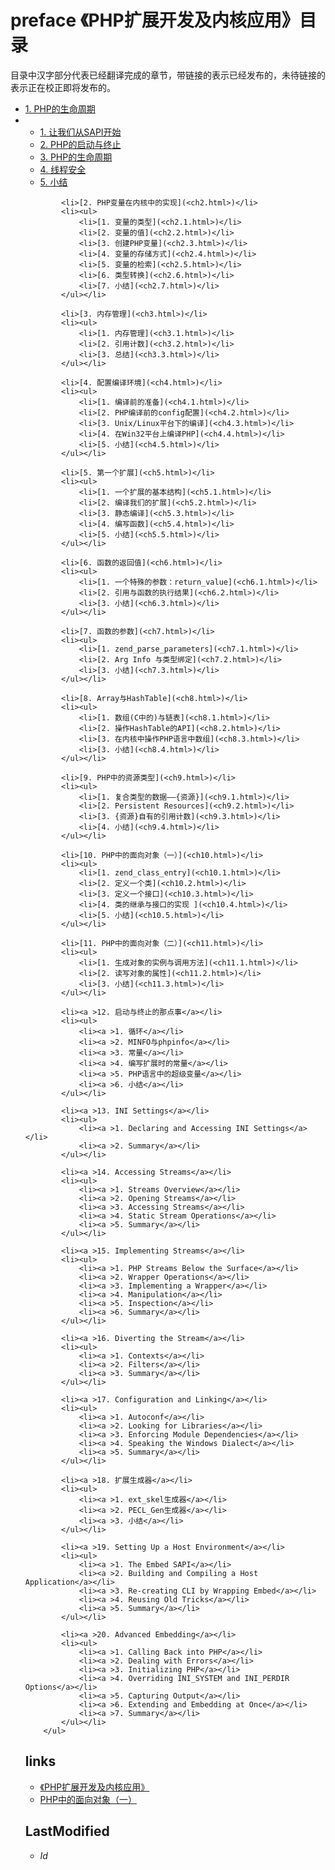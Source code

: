 # preface 《PHP扩展开发及内核应用》目录 



目录中汉字部分代表已经翻译完成的章节，带链接的表示已经发布的，未待链接的表示正在校正即将发布的。
		<ul class="catalog">
			<li>[1. PHP的生命周期](<ch1.html>)</li>
			<li><ul>
				<li>[1. 让我们从SAPI开始](<ch1.1.html>)</li>
				<li>[2. PHP的启动与终止](<ch1.2.html>)</li>
				<li>[3. PHP的生命周期](<ch1.3.html>)</li>
				<li>[4. 线程安全](<ch1.4.html>)</li>
				<li>[5. 小结](<ch1.5.html>)</li>
			</ul></li>
			
			<li>[2. PHP变量在内核中的实现](<ch2.html>)</li>
			<li><ul>
				<li>[1. 变量的类型](<ch2.1.html>)</li>
				<li>[2. 变量的值](<ch2.2.html>)</li>
				<li>[3. 创建PHP变量](<ch2.3.html>)</li>
				<li>[4. 变量的存储方式](<ch2.4.html>)</li>
				<li>[5. 变量的检索](<ch2.5.html>)</li>
				<li>[6. 类型转换](<ch2.6.html>)</li>
				<li>[7. 小结](<ch2.7.html>)</li>
			</ul></li>
			
			<li>[3. 内存管理](<ch3.html>)</li>
			<li><ul>
				<li>[1. 内存管理](<ch3.1.html>)</li>
				<li>[2. 引用计数](<ch3.2.html>)</li>
				<li>[3. 总结](<ch3.3.html>)</li>
			</ul></li>
			
			<li>[4. 配置编译环境](<ch4.html>)</li>
			<li><ul>
				<li>[1. 编译前的准备](<ch4.1.html>)</li>
				<li>[2. PHP编译前的config配置](<ch4.2.html>)</li>
				<li>[3. Unix/Linux平台下的编译](<ch4.3.html>)</li>
				<li>[4. 在Win32平台上编译PHP](<ch4.4.html>)</li>
				<li>[5. 小结](<ch4.5.html>)</li>
			</ul></li>
			
			<li>[5. 第一个扩展](<ch5.html>)</li>
			<li><ul>
				<li>[1. 一个扩展的基本结构](<ch5.1.html>)</li>
				<li>[2. 编译我们的扩展](<ch5.2.html>)</li>
				<li>[3. 静态编译](<ch5.3.html>)</li>
				<li>[4. 编写函数](<ch5.4.html>)</li>
				<li>[5. 小结](<ch5.5.html>)</li>
			</ul></li>
			
			<li>[6. 函数的返回值](<ch6.html>)</li>
			<li><ul>
				<li>[1. 一个特殊的参数：return_value](<ch6.1.html>)</li>
				<li>[2. 引用与函数的执行结果](<ch6.2.html>)</li>
				<li>[3. 小结](<ch6.3.html>)</li>
			</ul></li>
			
			<li>[7. 函数的参数](<ch7.html>)</li>
			<li><ul>
				<li>[1. zend_parse_parameters](<ch7.1.html>)</li>
				<li>[2. Arg Info 与类型绑定](<ch7.2.html>)</li>
				<li>[3. 小结](<ch7.3.html>)</li>
			</ul></li>
			
			<li>[8. Array与HashTable](<ch8.html>)</li>
			<li><ul>
				<li>[1. 数组(C中的)与链表](<ch8.1.html>)</li>
				<li>[2. 操作HashTable的API](<ch8.2.html>)</li>
				<li>[3. 在内核中操作PHP语言中数组](<ch8.3.html>)</li>
				<li>[3. 小结](<ch8.4.html>)</li>
			</ul></li>
			
			<li>[9. PHP中的资源类型](<ch9.html>)</li>
			<li><ul>
				<li>[1. 复合类型的数据——{资源}](<ch9.1.html>)</li>
				<li>[2. Persistent Resources](<ch9.2.html>)</li>
				<li>[3. {资源}自有的引用计数](<ch9.3.html>)</li>
				<li>[4. 小结](<ch9.4.html>)</li>
			</ul></li>
			
			<li>[10. PHP中的面向对象（一）](<ch10.html>)</li>
			<li><ul>
				<li>[1. zend_class_entry](<ch10.1.html>)</li>
				<li>[2. 定义一个类](<ch10.2.html>)</li>
				<li>[3. 定义一个接口](<ch10.3.html>)</li>
				<li>[4. 类的继承与接口的实现 ](<ch10.4.html>)</li>
				<li>[5. 小结](<ch10.5.html>)</li>
			</ul></li>
			
			<li>[11. PHP中的面向对象（二）](<ch11.html>)</li>
			<li><ul>
				<li>[1. 生成对象的实例与调用方法](<ch11.1.html>)</li>
				<li>[2. 读写对象的属性](<ch11.2.html>)</li>
				<li>[3. 小结](<ch11.3.html>)</li>
			</ul></li>
			
			<li><a >12. 启动与终止的那点事</a></li>
			<li><ul>
				<li><a >1. 循环</a></li>
				<li><a >2. MINFO与phpinfo</a></li>
				<li><a >3. 常量</a></li>
				<li><a >4. 编写扩展时的常量</a></li>
				<li><a >5. PHP语言中的超级变量</a></li>
				<li><a >6. 小结</a></li>
			</ul></li>
			
			<li><a >13. INI Settings</a></li>
			<li><ul>
				<li><a >1. Declaring and Accessing INI Settings</a></li>
				<li><a >2. Summary</a></li>
			</ul></li>
			
			<li><a >14. Accessing Streams</a></li>
			<li><ul>
				<li><a >1. Streams Overview</a></li>
				<li><a >2. Opening Streams</a></li>
				<li><a >3. Accessing Streams</a></li>
				<li><a >4. Static Stream Operations</a></li>
				<li><a >5. Summary</a></li>
			</ul></li>
			
			<li><a >15. Implementing Streams</a></li>
			<li><ul>
				<li><a >1. PHP Streams Below the Surface</a></li>
				<li><a >2. Wrapper Operations</a></li>
				<li><a >3. Implementing a Wrapper</a></li>
				<li><a >4. Manipulation</a></li>
				<li><a >5. Inspection</a></li>
				<li><a >6. Summary</a></li>
			</ul></li>
			
			<li><a >16. Diverting the Stream</a></li>
			<li><ul>
				<li><a >1. Contexts</a></li>
				<li><a >2. Filters</a></li>
				<li><a >3. Summary</a></li>
			</ul></li>
			
			<li><a >17. Configuration and Linking</a></li>
			<li><ul>
				<li><a >1. Autoconf</a></li>
				<li><a >2. Looking for Libraries</a></li>
				<li><a >3. Enforcing Module Dependencies</a></li>
				<li><a >4. Speaking the Windows Dialect</a></li>
				<li><a >5. Summary</a></li>
			</ul></li>
			
			<li><a >18. 扩展生成器</a></li>
			<li><ul>
				<li><a >1. ext_skel生成器</a></li>
				<li><a >2. PECL_Gen生成器</a></li>
				<li><a >3. 小结</a></li>
			</ul></li>
			
			<li><a >19. Setting Up a Host Environment</a></li>
			<li><ul>
				<li><a >1. The Embed SAPI</a></li>
				<li><a >2. Building and Compiling a Host Application</a></li>
				<li><a >3. Re-creating CLI by Wrapping Embed</a></li>
				<li><a >4. Reusing Old Tricks</a></li>
				<li><a >5. Summary</a></li>
			</ul></li>
			
			<li><a >20. Advanced Embedding</a></li>
			<li><ul>
				<li><a >1. Calling Back into PHP</a></li>
				<li><a >2. Dealing with Errors</a></li>
				<li><a >3. Initializing PHP</a></li>
				<li><a >4. Overriding INI_SYSTEM and INI_PERDIR Options</a></li>
				<li><a >5. Capturing Output</a></li>
				<li><a >6. Extending and Embedding at Once</a></li>
				<li><a >7. Summary</a></li>
			</ul></li>
		</ul>


## links
   * [《PHP扩展开发及内核应用》](<index.md>)
   * [PHP中的面向对象（一）](<1.md>)

## LastModified 
   * $Id$
